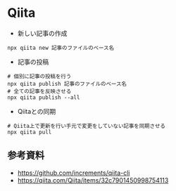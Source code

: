 # Qiita


* 新しい記事の作成
```
npx qiita new 記事のファイルのベース名
```

* 記事の投稿
```
# 個別に記事の投稿を行う
npx qiita publish 記事のファイルのベース名
# 全ての記事を反映させる
npx qiita publish --all
```

* Qiitaとの同期
```
# Qiita上で更新を行い手元で変更をしていない記事を同期させる
npx qiita pull
```

## 参考資料
* https://github.com/increments/qiita-cli
* https://qiita.com/Qiita/items/32c7901450998754113
